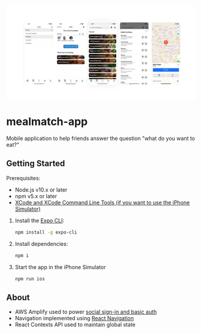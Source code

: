[![MealMatch-app](./banner.png)](./banner.png)

# mealmatch-app

Mobile application to help friends answer the question "what do you want to eat?"

## Getting Started

Prerequisites:
- Node.js v10.x or later
- npm v5.x or later
- [XCode and XCode Command Line Tools (if you want to use the iPhone Simulator)](https://docs.expo.io/workflow/ios-simulator/)


1.  Install the [Expo CLI](https://github.com/garygcchiu/mealmatch-app.git): 

    ```bash
    npm install -g expo-cli
    ```

2. Install dependencies:

    ```bash
    npm i
    ```

3. Start the app in the iPhone Simulator

    ```bash
    npm run ios
    ```

## About

- AWS Amplify used to power [social sign-in and basic auth](https://docs.amplify.aws/lib/auth/getting-started/q/platform/js) 
- Navigation implemented using [React Navigation](https://reactnavigation.org/)
- React Contexts API used to maintain global state
